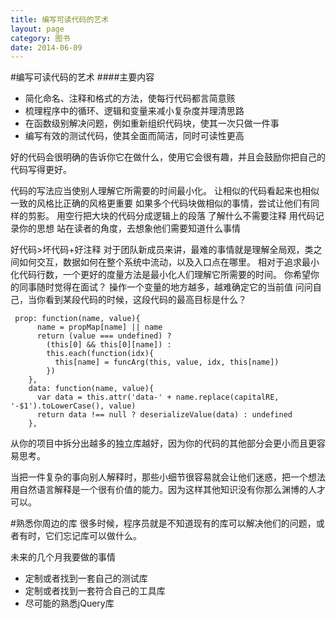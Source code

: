 ```yaml
---
title: 编写可读代码的艺术
layout: page
category: 图书
date: 2014-06-09
---
```

#编写可读代码的艺术
####主要内容
* 简化命名、注释和格式的方法，使每行代码都言简意赅
* 梳理程序中的循环、逻辑和变量来减小复杂度并理清思路
* 在函数级别解决问题，例如重新组织代码块，使其一次只做一件事 
*  编写有效的测试代码，使其全面而简洁，同时可读性更高

好的代码会很明确的告诉你它在做什么，使用它会很有趣，并且会鼓励你把自己的代码写得更好。

代码的写法应当使别人理解它所需要的时间最小化。
让相似的代码看起来也相似
一致的风格比正确的风格更重要
如果多个代码块做相似的事情，尝试让他们有同样的剪影。
用空行把大块的代码分成逻辑上的段落
了解什么不需要注释
用代码记录你的思想
站在读者的角度，去想象他们需要知道什么事情

好代码>坏代码+好注释
对于团队新成员来讲，最难的事情就是理解全局观，类之间如何交互，数据如何在整个系统中流动，以及入口点在哪里。
相对于追求最小化代码行数，一个更好的度量方法是最小化人们理解它所需要的时间。
你希望你的同事随时觉得在面试？
操作一个变量的地方越多，越难确定它的当前值
问问自己，当你看到某段代码的时候，这段代码的最高目标是什么？
```
 prop: function(name, value){
      name = propMap[name] || name
      return (value === undefined) ?
        (this[0] && this[0][name]) :
        this.each(function(idx){
          this[name] = funcArg(this, value, idx, this[name])
        })
    },
    data: function(name, value){
      var data = this.attr('data-' + name.replace(capitalRE, '-$1').toLowerCase(), value)
      return data !== null ? deserializeValue(data) : undefined
    },

```

从你的项目中拆分出越多的独立库越好，因为你的代码的其他部分会更小而且更容易思考。

当把一件复杂的事向别人解释时，那些小细节很容易就会让他们迷惑，把一个想法用自然语言解释是一个很有价值的能力。因为这样其他知识没有你那么渊博的人才可以。

#熟悉你周边的库
很多时候，程序员就是不知道现有的库可以解决他们的问题，或者有时，它们忘记库可以做什么。

未来的几个月我要做的事情
* 定制或者找到一套自己的测试库
* 定制或者找到一套符合自己的工具库
* 尽可能的熟悉jQuery库
